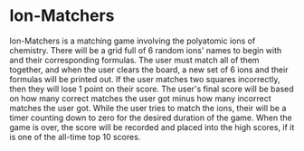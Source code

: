 # Ion-Matchers
Ion-Matchers is a matching game involving the polyatomic ions of chemistry. 
There will be a grid full of 6 random ions' names to begin with and their corresponding formulas. The user must match all of them together, and when the user clears the board, a new set of 6 ions and their formulas will be printed out. If the user matches two squares incorrectly, then they will lose 1 point on their score. The user's final score will be based on how many correct matches the user got minus how many incorrect matches the user got. While the user tries to match the ions, their will be a timer counting down to zero for the desired duration of the game. When the game is over, the score will be recorded and placed into the high scores, if it is one of the all-time top 10 scores.
